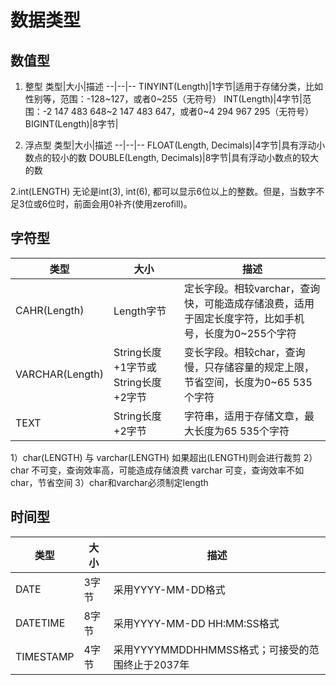 # 数据类型

## 数值型
1. 整型
类型|大小|描述
--|--|--
TINYINT(Length)|1字节|适用于存储分类，比如性别等，范围：-128~127，或者0~255（无符号）
INT(Length)|4字节|范围：-2 147 483 648~2 147 483 647，或者0~4 294 967 295（无符号）
BIGINT(Length)|8字节|

2. 浮点型
类型|大小|描述
--|--|--
FLOAT(Length, Decimals)|4字节|具有浮动小数点的较小的数
DOUBLE(Length, Decimals)|8字节|具有浮动小数点的较大的数

2.int(LENGTH)
无论是int(3), int(6), 都可以显示6位以上的整数。但是，当数字不足3位或6位时，前面会用0补齐(使用zerofill)。
## 字符型
类型|大小|描述
--|--|--
CAHR(Length)|Length字节|定长字段。相较varchar，查询快，可能造成存储浪费，适用于固定长度字符，比如手机号，长度为0~255个字符
VARCHAR(Length)|String长度+1字节或String长度+2字节|变长字段。相较char，查询慢，只存储容量的规定上限，节省空间，长度为0~65 535个字符
TEXT|String长度+2字节|字符串，适用于存储文章，最大长度为65 535个字符

1）char(LENGTH) 与 varchar(LENGTH) 如果超出(LENGTH)则会进行裁剪
2）char 不可变，查询效率高，可能造成存储浪费
varchar 可变，查询效率不如char，节省空间
3）char和varchar必须制定length


## 时间型
类型|大小|描述
--|--|--
DATE|3字节|采用YYYY-MM-DD格式
DATETIME|8字节|采用YYYY-MM-DD HH:MM:SS格式
TIMESTAMP|4字节|采用YYYYMMDDHHMMSS格式；可接受的范围终止于2037年



